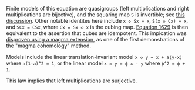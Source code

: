 Finite models of this equation are quasigroups (left multiplications and right multiplications are bijective), and the squaring map `S` is invertible; see [this discussion](https://leanprover.zulipchat.com/#narrow/channel/458659-Equational/topic/Austin.20pairs/near/484334184).  Other notable identites here include `x ◇ Sx = x`, `S(x ◇ Cx) = x`, and `SCx = CSx`, where `Cx = Sx ◇ x` is the cubing map.  [Equation 1629](https://teorth.github.io/equational_theories/implications/?1629) is then equivalent to the assertion that cubes are idempotent. This impication was [disproven using a magma extension](https://leanprover.zulipchat.com/#narrow/channel/458659-Equational/topic/Austin.20pairs/near/484951498), as one of the first demonstrations of the "magma cohomology" method.

Models include the linear translation-invariant model `x ◇ y = x + a(y-x)` where `a(1-a)^2 = 1`, or the linear model `x ◇ y = ϕ x - y` where `ϕ^2 = ϕ + 1`.

This law implies that left multiplications are surjective.
